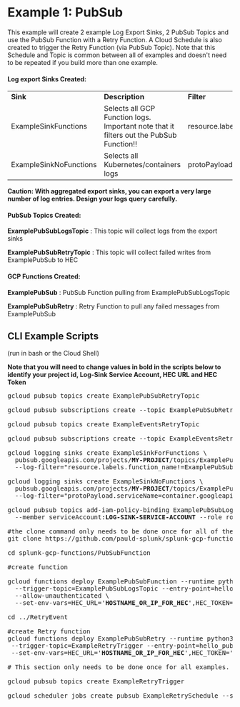 # Example 1: PubSub

This example will create 2 example Log Export Sinks, 2 PubSub Topics and use the PubSub Function with a Retry Function. A Cloud Schedule is also created to trigger the Retry Function (via PubSub Topic). Note that this Schedule and Topic is common between all of examples and doesn't need to be repeated if you build more than one example.

#### Log export Sinks Created:

<table><tr><td><strong>Sink</strong></td><td><strong>Description</strong></td><td><strong>Filter</strong></td></tr>
<tr><td>ExampleSinkFunctions</td><td>Selects all GCP Function logs. Important note that it filters out the PubSub Function!!</td><td>resource.labels.function_name!="ExamplePubSub"</td></tr>
<tr><td>ExampleSinkNoFunctions</td><td>Selects all Kubernetes/containers logs</td><td>protoPayload.serviceName="container.googleapis.com"</td></tr></table>

**Caution: With aggregated export sinks, you can export a very large number of log entries. Design your logs query carefully.**


#### PubSub Topics Created:

**ExamplePubSubLogsTopic** : This topic will collect logs from the export sinks

**ExamplePubSubRetryTopic** : This topic will collect failed writes from ExamplePubSub to HEC


#### GCP Functions Created:

**ExamplePubSub** : PubSub Function pulling from ExamplePubSubLogsTopic 

**ExamplePubSubRetry** : Retry Function to pull any failed messages from ExamplePubSub


## CLI Example Scripts
(run in bash or the Cloud Shell)

**Note that you will need to change values in bold in the scripts below to identify your project id, Log-Sink Service Account, HEC URL and HEC Token**
<pre>
gcloud pubsub topics create ExamplePubSubRetryTopic

gcloud pubsub subscriptions create --topic ExamplePubSubRetryTopic ExamplePubSubRetryTopic-sub

gcloud pubsub topics create ExampleEventsRetryTopic

gcloud pubsub subscriptions create --topic ExampleEventsRetryTopic ExampleEventsRetryTopic-sub

gcloud logging sinks create ExampleSinkForFunctions \
  pubsub.googleapis.com/projects/<strong>MY-PROJECT</strong>/topics/ExamplePubSubLogsTopic \
  --log-filter="resource.labels.function_name!=ExamplePubSub"

gcloud logging sinks create ExampleSinkNoFunctions \
  pubsub.googleapis.com/projects/<strong>MY-PROJECT</strong>/topics/ExamplePubSubLogsTopic \
  --log-filter="protoPayload.serviceName=container.googleapis.com"

gcloud pubsub topics add-iam-policy-binding ExamplePubSubLogsTopic \
  --member serviceAccount:<strong>LOG-SINK-SERVICE-ACCOUNT</strong> --role roles/pubsub.publisher

#the clone command only needs to be done once for all of the examples
git clone https://github.com/pauld-splunk/splunk-gcp-functions.git

cd splunk-gcp-functions/PubSubFunction

#create function

gcloud functions deploy ExamplePubSubFunction --runtime python37 \
  --trigger-topic=ExamplePubSubLogsTopic --entry-point=hello_pubsub \
  --allow-unauthenticated \
  --set-env-vars=HEC_URL='<strong>HOSTNAME_OR_IP_FOR_HEC</strong>',HEC_TOKEN='<strong>0000-0000-0000-0000</strong>',PROJECTID='<strong>Project-id</strong>',RETRY_TOPIC='ExamplePubSubRetryTopic'

cd ../RetryEvent

#create Retry function
gcloud functions deploy ExamplePubSubRetry --runtime python37 \
 --trigger-topic=ExampleRetryTrigger --entry-point=hello_pubsub --allow-unauthenticated \
 --set-env-vars=HEC_URL='<strong>HOSTNAME_OR_IP_FOR_HEC</strong>',HEC_TOKEN='<strong>0000-0000-0000-0000</strong>',PROJECTID='<strong>Project-id</strong>',SUBSCRIPTION='ExamplePubSubRetryTopic-sub'

# This section only needs to be done once for all examples. All examples will use the same Retry Schedule/Topic

gcloud pubsub topics create ExampleRetryTrigger

gcloud scheduler jobs create pubsub ExampleRetrySchedule --schedule "*/10 * * * *" --topic ExampleRetryTrigger --message-body "Retry"

</pre>
